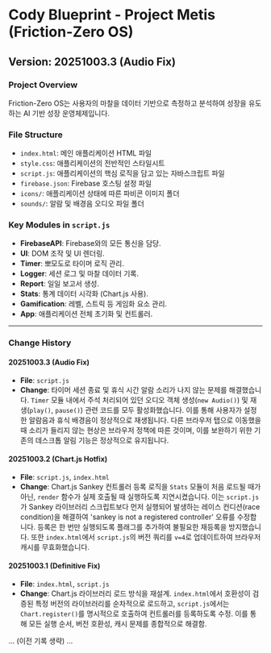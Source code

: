 # Cody Blueprint - Project Metis (Friction-Zero OS)

## Version: 20251003.3 (Audio Fix)

### Project Overview
Friction-Zero OS는 사용자의 마찰을 데이터 기반으로 측정하고 분석하여 성장을 유도하는 AI 기반 성장 운영체제입니다.

### File Structure
- `index.html`: 메인 애플리케이션 HTML 파일
- `style.css`: 애플리케이션의 전반적인 스타일시트
- `script.js`: 애플리케이션의 핵심 로직을 담고 있는 자바스크립트 파일
- `firebase.json`: Firebase 호스팅 설정 파일
- `icons/`: 애플리케이션 상태에 따른 파비콘 이미지 폴더
- `sounds/`: 알람 및 배경음 오디오 파일 폴더

### Key Modules in `script.js`
- **FirebaseAPI**: Firebase와의 모든 통신을 담당.
- **UI**: DOM 조작 및 UI 렌더링.
- **Timer**: 뽀모도로 타이머 로직 관리.
- **Logger**: 세션 로그 및 마찰 데이터 기록.
- **Report**: 일일 보고서 생성.
- **Stats**: 통계 데이터 시각화 (Chart.js 사용).
- **Gamification**: 레벨, 스트릭 등 게임화 요소 관리.
- **App**: 애플리케이션 전체 초기화 및 컨트롤러.

---

### Change History

#### 20251003.3 (Audio Fix)
- **File**: `script.js`
- **Change**: 타이머 세션 종료 및 휴식 시간 알람 소리가 나지 않는 문제를 해결했습니다. `Timer` 모듈 내에서 주석 처리되어 있던 오디오 객체 생성(`new Audio()`) 및 재생(`play()`, `pause()`) 관련 코드를 모두 활성화했습니다. 이를 통해 사용자가 설정한 알람음과 휴식 배경음이 정상적으로 재생됩니다. 다른 브라우저 탭으로 이동했을 때 소리가 들리지 않는 현상은 브라우저 정책에 따른 것이며, 이를 보완하기 위한 기존의 데스크톱 알림 기능은 정상적으로 유지됩니다.

#### 20251003.2 (Chart.js Hotfix)
- **File**: `script.js`, `index.html`
- **Change**: Chart.js Sankey 컨트롤러 등록 로직을 `Stats` 모듈이 처음 로드될 때가 아닌, `render` 함수가 실제 호출될 때 실행하도록 지연시켰습니다. 이는 `script.js`가 Sankey 라이브러리 스크립트보다 먼저 실행되어 발생하는 레이스 컨디션(race condition)을 해결하여 'sankey is not a registered controller' 오류를 수정합니다. 등록은 한 번만 실행되도록 플래그를 추가하여 불필요한 재등록을 방지했습니다. 또한 `index.html`에서 `script.js`의 버전 쿼리를 `v=4`로 업데이트하여 브라우저 캐시를 무효화했습니다.

#### 20251003.1 (Definitive Fix)
- **File**: `index.html`, `script.js`
- **Change**: Chart.js 라이브러리 로드 방식을 재설계. `index.html`에서 호환성이 검증된 특정 버전의 라이브러리를 순차적으로 로드하고, `script.js`에서는 `Chart.register()`를 명시적으로 호출하여 컨트롤러를 등록하도록 수정. 이를 통해 모든 실행 순서, 버전 호환성, 캐시 문제를 종합적으로 해결함.

... (이전 기록 생략) ...